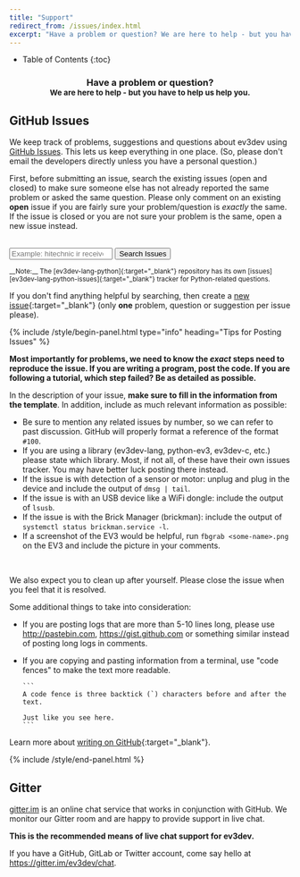 ```yaml
---
title: "Support"
redirect_from: /issues/index.html
excerpt: "Have a problem or question? We are here to help - but you have to help us help you. We keep track of problems, suggestions and questions about ev3dev using GitHub Issues. This lets us keep everything in one place."
---
```


* Table of Contents 
{:toc} 

<center>
<h3>Have a problem or question?
    <br/>
<small>We are here to help - but you have to help us help you.</small>
</h3>
</center>

GitHub Issues
-------------

We keep track of problems, suggestions and questions about ev3dev using [GitHub
Issues]. This lets us keep everything in one place. (So, please don't email the
developers directly unless you have a personal question.)

First, before submitting an issue, search the existing issues (open and closed)
to make sure someone else has not already reported the same problem or asked the
same question. Please only comment on an existing **open** issue if you are
fairly sure your problem/question is *exactly* the same. If the issue is closed
or you are not sure your problem is the same, open a new issue instead.

<br/>

<form class="input-group" onSubmit="window.open('https://github.com/ev3dev/ev3dev/issues?q=is%3Aissue+'
        + document.getElementById('search-issues').value.replace(' ', '+')); return false;">
    <span class="input-group-addon glyphicon glyphicon-search" style="top: 0"></span>
    <input id="search-issues" class="form-control" type="search" placeholder="Example: hitechnic ir receiver" />
    <span class="input-group-btn">
        <input type="submit" value="Search Issues"  class="btn btn-primary">
    </span>
</form>

<small>
__Note:__ The [ev3dev-lang-python]{:target="_blank"} repository has its own
[issues][ev3dev-lang-python-issues]{:target="_blank"} tracker for Python-related
questions.
</small>

<br/>

If you don't find anything helpful by searching, then create a [new issue]{:target="_blank"}
(only __one__ problem, question or suggestion per issue please).

{% include /style/begin-panel.html type="info" heading="Tips for Posting Issues" %}

<strong>Most importantly for problems, we need to know the *exact* steps need to reproduce the
issue. If you are writing a program, post the code. If you are following
a tutorial, which step failed? Be as detailed as possible.</strong>

In the description of your issue, **make sure to fill in the information from the template**.
In addition, include as much relevant information as possible:

  * Be sure to mention any related issues by number, so we can refer to past
    discussion. GitHub will properly format a reference of the format `#100`.
  * If you are using a library (ev3dev-lang, python-ev3, ev3dev-c, etc.) please
    state which library. Most, if not all, of these have their own issues tracker.
    You may have better luck posting there instead.
  * If the issue is with detection of a sensor or motor: unplug and plug in the
    device and include the output of `dmsg | tail`.
  * If the issue is with an USB device like a WiFi dongle: include the output of `lsusb`.
  * If the issue is with the Brick Manager (brickman): include the output of
    `systemctl status brickman.service -l`.
  * If a screenshot of the EV3 would be helpful, run `fbgrab <some-name>.png`
    on the EV3 and include the picture in your comments.
<br/>

We also expect you to clean up after yourself. Please close the issue when
you feel that it is resolved.

Some additional things to take into consideration:

*   If you are posting logs that are more than 5-10 lines long, please use
    <http://pastebin.com>, <https://gist.github.com> or something similar
    instead of posting long logs in comments.

*   If you are copying and pasting information from a terminal, use "code fences"
    to make the text more readable.

        ```
        A code fence is three backtick (`) characters before and after the text.

        Just like you see here.
        ```

Learn more about [writing on GitHub]{:target="_blank"}.

{% include /style/end-panel.html %}

Gitter
------

[gitter.im] is an online chat service that works in conjunction with GitHub. We
monitor our Gitter room and are happy to provide support in live chat.

**This is the recommended means of live chat support for ev3dev.**

If you have a GitHub, GitLab or Twitter account, come say hello at <https://gitter.im/ev3dev/chat>.

[gitter.im]: https://gitter.im
[GitHub Issues]: https://help.github.com/articles/about-issues/
[ev3dev-lang-python]: https://github.com/rhempel/ev3dev-lang-python
[ev3dev-lang-python-issues]: https://github.com/rhempel/ev3dev-lang-python/issues
[new issue]: https://github.com/ev3dev/ev3dev/issues/new
[writing on GitHub]: https://help.github.com/categories/writing-on-github/
